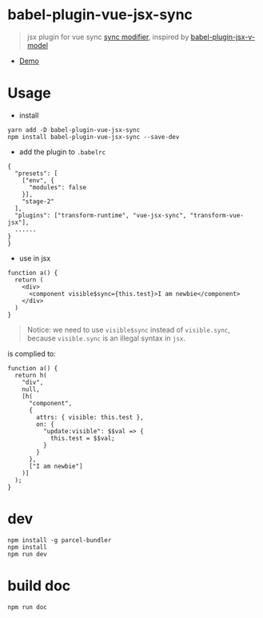 # babel-plugin-vue-jsx-sync
> jsx plugin for vue sync [sync modifier](https://vuejs.org/v2/guide/components.html#sync-Modifier), inspired by [babel-plugin-jsx-v-model](https://github.com/nickmessing/babel-plugin-jsx-v-model)

* [Demo](https://njleonzhang.github.io/babel-plugin-vue-jsx-sync/.)

# Usage

* install
```
yarn add -D babel-plugin-vue-jsx-sync
npm install babel-plugin-vue-jsx-sync --save-dev
```

* add the plugin to `.babelrc`
```
{
  "presets": [
    ["env", {
      "modules": false
    }],
    "stage-2"
  ],
  "plugins": ["transform-runtime", "vue-jsx-sync", "transform-vue-jsx"],
  ......
}
}
```

* use in jsx

```
function a() {
  return (
    <div>
      <component visible$sync={this.test}>I am newbie</component>
    </div>
  )
}

```
> Notice: we need to use `visible$sync` instead of `visible.sync`, because `visible.sync` is an illegal syntax in `jsx`. 

is complied to:

```
function a() {
  return h(
    "div",
    null,
    [h(
      "component",
      {
        attrs: { visible: this.test },
        on: {
          "update:visible": $$val => {
            this.test = $$val;
          }
        }
      },
      ["I am newbie"]
    )]
  );
}
```

# dev

```
npm install -g parcel-bundler
npm install
npm run dev
```

# build doc

```
npm run doc
```
